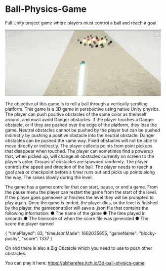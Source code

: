 # Ball-Physics-Game
Full Unity project game where players must control a ball and reach a goal.

![Gameplay Gif](https://github.com/alsharefee/Ball-Physics-Game/blob/main/Assets/ReadMe/Ball%20Physics%20Gameplay%20Gif%202.gif)

The objective of this game is to roll a ball through a vertically scrolling platform. This game is a 3D game in perspective using native Unity physics. The player can push positive obstacles of the same color as themself around, and must avoid Danger obstacles. If the player touches a Danger obstacle, or if they are pushed over the edge of the platform, they lose the game. Neutral obstacles cannot be pushed by the player but can be pushed indirectly by pushing a positive obstacle into the neutral obstacle. Danger obstacles can be pushed the same way. Fixed obstacles will not be able to move directly or indirectly. The player collects points from point pickups that disappear when touched. The player can sometimes find a powerup that, when picked up, will change all obstacles currently on screen to the player’s color.
Groups of obstacles are spawned randomly. The player controls the speed and direction of the ball. The player needs to reach a goal area or checkpoint before a timer runs out and picks up points along the way. The raises slowly during the level.

The game has a gamecontroller that can start, pause, or end a game. From the pause menu the player can restart the game from the start of the level. If the player goes gameover or finishes the level they will be prompted to play again. Once the game is ended, the player dies, or the level is finished by the player, the gamecontroller will save a .json file that contains the following information:
● The name of the game
● The time played in seconds
● The timecode of when the score file was generated
● The score the player earned

{
"timePlayed": 83,
"timeJsonMade": 1662035655,
"gameName": "blocky-pushy",
"score": 1337
}

Oh and there is also a Big Obstacle which you need to use to push other obstacles.

You can play it here: https://alsharefee.itch.io/3d-ball-physics-game
